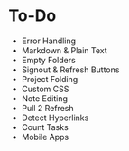 To-Do
=====
- Error Handling
- Markdown & Plain Text
- Empty Folders
- Signout & Refresh Buttons
- Project Folding
- Custom CSS
- Note Editing
- Pull 2 Refresh
- Detect Hyperlinks
- Count Tasks
- Mobile Apps